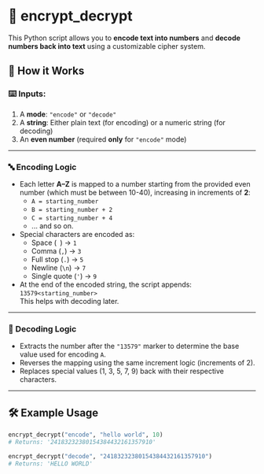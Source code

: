 # 🔐 encrypt_decrypt

This Python script allows you to **encode text into numbers** and **decode numbers back into text** using a customizable cipher system.

## 🚀 How it Works

### ⌨️ Inputs:

1. A **mode**: `"encode"` or `"decode"`
2. A **string**: Either plain text (for encoding) or a numeric string (for decoding)
3. An **even number** (required **only** for `"encode"` mode)

---

### 🔤 Encoding Logic

- Each letter **A–Z** is mapped to a number starting from the provided even number (which must be between 10-40), increasing in increments of **2**:
  - `A = starting_number`
  - `B = starting_number + 2`
  - `C = starting_number + 4`
  - ... and so on.
- Special characters are encoded as:
  - Space (` `) → `1`
  - Comma (`,`) → `3`
  - Full stop (`.`) → `5`
  - Newline (`\n`) → `7`
  - Single quote (`'`) → `9`
- At the end of the encoded string, the script appends: <br>
  `13579<starting_number>` <br>
  This helps with decoding later.

---

### 🔁 Decoding Logic

- Extracts the number after the `"13579"` marker to determine the base value used for encoding `A`.
- Reverses the mapping using the same increment logic (increments of 2).
- Replaces special values (1, 3, 5, 7, 9) back with their respective characters.

---

## 🛠️ Example Usage

```python
encrypt_decrypt("encode", "hello world", 10)
# Returns: '24183232380154384432161357910'

encrypt_decrypt("decode", "24183232380154384432161357910")
# Returns: 'HELLO WORLD'

```
